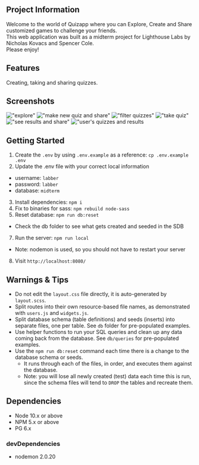 ## Project Information

Welcome to the world of Quizapp where you can Explore, Create and Share customized games to challenge your friends.  
This web application was built as a midterm project for Lighthouse Labs by Nicholas Kovacs and Spencer Cole.  
Please enjoy!

## Features

Creating, taking and sharing quizzes.

## Screenshots
!["explore"](https://github.com/N-Kovacs/Quiz-App/blob/master/docs/quizapp1.png)
!["make new quiz and share"](https://github.com/N-Kovacs/Quiz-App/blob/master/docs/quizapp1a.png)
!["filter quizzes"](https://github.com/N-Kovacs/Quiz-App/blob/master/docs/quizapp2.png)
!["take quiz"](https://github.com/N-Kovacs/Quiz-App/blob/master/docs/quizapp3.png)
!["see results and share"](https://github.com/N-Kovacs/Quiz-App/blob/master/docs/quizapp4.png)
!["user's quizzes and results](https://github.com/N-Kovacs/Quiz-App/blob/master/docs/quizapp5.png)

## Getting Started

1. Create the `.env` by using `.env.example` as a reference: `cp .env.example .env`
2. Update the .env file with your correct local information 
  - username: `labber` 
  - password: `labber` 
  - database: `midterm`
3. Install dependencies: `npm i`
4. Fix to binaries for sass: `npm rebuild node-sass`
5. Reset database: `npm run db:reset`
  - Check the db folder to see what gets created and seeded in the SDB
7. Run the server: `npm run local`
  - Note: nodemon is used, so you should not have to restart your server
8. Visit `http://localhost:8080/`

## Warnings & Tips

- Do not edit the `layout.css` file directly, it is auto-generated by `layout.scss`.
- Split routes into their own resource-based file names, as demonstrated with `users.js` and `widgets.js`.
- Split database schema (table definitions) and seeds (inserts) into separate files, one per table. See `db` folder for pre-populated examples. 
- Use helper functions to run your SQL queries and clean up any data coming back from the database. See `db/queries` for pre-populated examples.
- Use the `npm run db:reset` command each time there is a change to the database schema or seeds. 
  - It runs through each of the files, in order, and executes them against the database. 
  - Note: you will lose all newly created (test) data each time this is run, since the schema files will tend to `DROP` the tables and recreate them.

## Dependencies

- Node 10.x or above
- NPM 5.x or above
- PG 6.x

### devDependencies 
- nodemon 2.0.20
